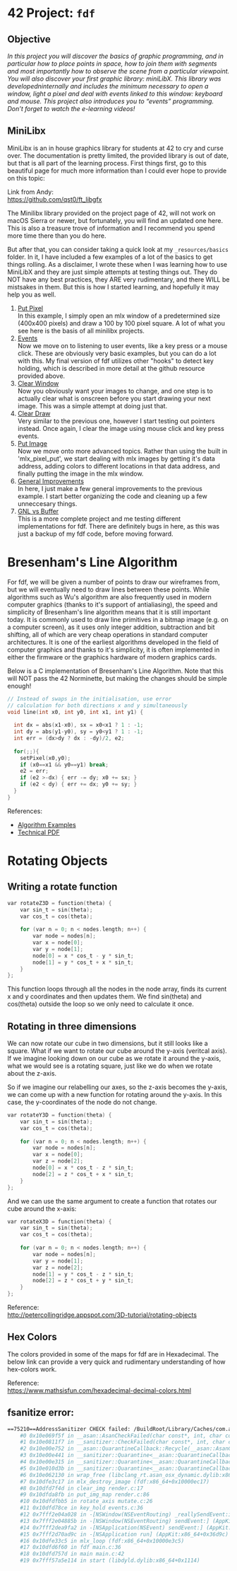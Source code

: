 # 42 Project: `fdf`

## Objective
*In this project you will discover the basics of graphic programming, and in particular how to place points in space, how to join them with segments and most importantly how to observe the scene from a particular viewpoint.   You will also discover your first graphic library: miniLibX. This library was developedninternally and includes the minimum necessary to open a window, light a pixel and deal with events linked to this window: keyboard and mouse. This project also introduces you to “events” programming. Don’t forget to watch the e-learning videos!*

## MiniLibx
MiniLibx is an in house graphics library for students at 42 to cry and curse over.  The documentation is pretty limited, the provided library is out of date, but that is all part of the learning process.  First things first, go to this beautiful page for much more information than I could ever hope to provide on this topic:

Link from Andy:  
https://github.com/qst0/ft_libgfx

The Minilibx library provided on the project page of 42, will not work on macOS Sierra or newer, but fortunately, you will find an updated one here.  This is also a treasure trove of information and I recommend you spend more time there than you do here.

But after that, you can consider taking a quick look at my `_resources/basics` folder. In it, I have included a few examples of a lot of the basics to get things rolling.  As a disclaimer, I wrote these when I was learning how to use MiniLibX and they are just simple attempts at testing things out. They do NOT have any best practices, they ARE very rudimentary, and there WILL be mistsakes in them. But this is how I started learning, and hopefully it may help you as well.
1. [Put Pixel](./_resources/_basics/01-put-pixel/main.c)  
    In this example, I simply open an mlx window of a predetermined size (400x400 pixels) and draw a 100 by 100 pixel square. A lot of what you see here is the basis of all minilibx projects.
1. [Events](./_resources/_basics/02-events/main.c)  
    Now we move on to listening to user events, like a key press or a mouse click.  These are obviously very basic examples, but you can do a lot with this.  My final version of fdf utilizes other "hooks" to detect key holding, which is described in more detail at the github resource provided above.
1. [Clear Window](./_resources/_basics/03-clear-window/main.c)  
    Now you obviously want your images to change, and one step is to actually clear what is onscreen before you start drawing your next image.  This was a simple attempt at doing just that.
1. [Clear Draw](./_resources/_basics/04-clear-draw/main.c)  
    Very similar to the previous one, however I start testing out pointers instead. Once again, I clear the image using mouse click and key press events.
1. [Put Image](./_resources/_basics/05-put-image/main.c)  
    Now we move onto more advanced topics.  Rather than using the built in 'mlx_pixel_put', we start dealing with mlx images by getting it's data address, adding colors to different locations in that data address, and finally putting the image in the mlx window.
1. [General Improvements](./_resources/_basics/06-improved/)   
    In here, I just make a few general improvements to the previous example.  I start better organizing the code and cleaning up a few unneccesary things.
1. [GNL vs Buffer](./_resources/_basics/07-gnl-vs-buffer/)    
    This is a more complete project and me testing different implementations for fdf.  There are definitely bugs in here, as this was just a backup of my fdf code, before moving forward.

# Bresenham's Line Algorithm
For fdf, we will be given a number of points to draw our wireframes from, but we will eventually need to draw lines between these points.  While algorithms such as Wu's algorithm are also frequently used in modern computer graphics (thanks to it's support of antialiasing), the speed and simplicity of Bresenham's line algorithm means that it is still important today. It is commonly used to draw line primitives in a bitmap image (e.g. on a computer screen), as it uses only integer addition, subtraction and bit shifting, all of which are very cheap operations in standard computer architectures. It is one of the earliest algorithms developed in the field of computer graphics and thanks to it's simplicity, it is often implemented in either the firmware or the graphics hardware of modern graphics cards.

Below is a C implementation of Bresenham's Line Algorithm.  Note that this will NOT pass the 42 Norminette, but making the changes should be simple enough!
```c
// Instead of swaps in the initialisation, use error 
// calculation for both directions x and y simultaneously 
void line(int x0, int y0, int x1, int y1) {
 
  int dx = abs(x1-x0), sx = x0<x1 ? 1 : -1;
  int dy = abs(y1-y0), sy = y0<y1 ? 1 : -1; 
  int err = (dx>dy ? dx : -dy)/2, e2;
 
  for(;;){
    setPixel(x0,y0);
    if (x0==x1 && y0==y1) break;
    e2 = err;
    if (e2 >-dx) { err -= dy; x0 += sx; }
    if (e2 < dy) { err += dx; y0 += sy; }
  }
}
```
References:  
- [Algorithm Examples](http://rosettacode.org/wiki/Bitmap/Bresenham%27s_line_algorithm)
- [Technical PDF](http://www.idav.ucdavis.edu/education/GraphicsNotes/CppNotes/Inline-Functions/CAGDNotes/Bresenhams-Algorithm.pdf)

# Rotating Objects
## Writing a rotate function
```c
var rotateZ3D = function(theta) {
    var sin_t = sin(theta);
    var cos_t = cos(theta);
    
    for (var n = 0; n < nodes.length; n++) {
        var node = nodes[n];
        var x = node[0];
        var y = node[1];
        node[0] = x * cos_t - y * sin_t;
        node[1] = y * cos_t + x * sin_t;
    }
};
```
This function loops through all the nodes in the node array, finds its current x and y coordinates and then updates them. We find sin(theta) and cos(theta) outside the loop so we only need to calculate it once.

## Rotating in three dimensions
We can now rotate our cube in two dimensions, but it still looks like a square. What if we want to rotate our cube around the y-axis (veritcal axis). If we imagine looking down on our cube as we rotate it around the y-axis, what we would see is a rotating square, just like we do when we rotate about the z-axis.

So if we imagine our relabelling our axes, so the z-axis becomes the y-axis, we can come up with a new function for rotating around the y-axis. In this case, the y-coordinates of the node do not change.
```c
var rotateY3D = function(theta) {
    var sin_t = sin(theta);
    var cos_t = cos(theta);
    
    for (var n = 0; n < nodes.length; n++) {
        var node = nodes[n];
        var x = node[0];
        var z = node[2];
        node[0] = x * cos_t - z * sin_t;
        node[2] = z * cos_t + x * sin_t;
    }
};
```
And we can use the same argument to create a function that rotates our cube around the x-axis:
```c
var rotateX3D = function(theta) {
    var sin_t = sin(theta);
    var cos_t = cos(theta);
    
    for (var n = 0; n < nodes.length; n++) {
        var node = nodes[n];
        var y = node[1];
        var z = node[2];
        node[1] = y * cos_t - z * sin_t;
        node[2] = z * cos_t + y * sin_t;
    }
};
```

Reference:  
http://petercollingridge.appspot.com/3D-tutorial/rotating-objects

## Hex Colors
The colors provided in some of the maps for fdf are in Hexadecimal.  The below link can provide a very quick and rudimentary understanding of how hex-colors work.

Reference:  
https://www.mathsisfun.com/hexadecimal-decimal-colors.html

## fsanitize error:
```bash
==75210==AddressSanitizer CHECK failed: /BuildRoot/Library/Caches/com.apple.xbs/Sources/clang_compiler_rt/clang-900.0.39.2/src/projects/compiler-rt/lib/asan/asan_allocator.cc:137 "((m->chunk_state)) == ((CHUNK_QUARANTINE))" (0x0, 0x3)
    #0 0x10e069f5f in __asan::AsanCheckFailed(char const*, int, char const*, unsigned long long, unsigned long long) (libclang_rt.asan_osx_dynamic.dylib:x86_64h+0x60f5f)
    #1 0x10e0811f7 in __sanitizer::CheckFailed(char const*, int, char const*, unsigned long long, unsigned long long) (libclang_rt.asan_osx_dynamic.dylib:x86_64h+0x781f7)
    #2 0x10e00e752 in __asan::QuarantineCallback::Recycle(__asan::AsanChunk*) (libclang_rt.asan_osx_dynamic.dylib:x86_64h+0x5752)
    #3 0x10e00e441 in __sanitizer::Quarantine<__asan::QuarantineCallback, __asan::AsanChunk>::DoRecycle(__sanitizer::QuarantineCache<__asan::QuarantineCallback>*, __asan::QuarantineCallback) (libclang_rt.asan_osx_dynamic.dylib:x86_64h+0x5441)
    #4 0x10e00e315 in __sanitizer::Quarantine<__asan::QuarantineCallback, __asan::AsanChunk>::Recycle(__asan::QuarantineCallback) (libclang_rt.asan_osx_dynamic.dylib:x86_64h+0x5315)
    #5 0x10e010d3b in __sanitizer::Quarantine<__asan::QuarantineCallback, __asan::AsanChunk>::Put(__sanitizer::QuarantineCache<__asan::QuarantineCallback>*, __asan::QuarantineCallback, __asan::AsanChunk*, unsigned long) (libclang_rt.asan_osx_dynamic.dylib:x86_64h+0x7d3b)
    #6 0x10e062130 in wrap_free (libclang_rt.asan_osx_dynamic.dylib:x86_64h+0x59130)
    #7 0x10dfe3c17 in mlx_destroy_image (fdf:x86_64+0x10000ec17)
    #8 0x10dfd7f4d in clear_img render.c:17
    #9 0x10dfda8fb in put_img_map render.c:86
    #10 0x10dfdfbb5 in rotate_axis mutate.c:26
    #11 0x10dfd78ce in key_hold events.c:36
    #12 0x7fff2e04a028 in -[NSWindow(NSEventRouting) _reallySendEvent:isDelayedEvent:] (AppKit:x86_64+0x976028)
    #13 0x7fff2e04885b in -[NSWindow(NSEventRouting) sendEvent:] (AppKit:x86_64+0x97485b)
    #14 0x7fff2dea9fa2 in -[NSApplication(NSEvent) sendEvent:] (AppKit:x86_64+0x7d5fa2)
    #15 0x7fff2d70ad9c in -[NSApplication run] (AppKit:x86_64+0x36d9c)
    #16 0x10dfe33c5 in mlx_loop (fdf:x86_64+0x10000e3c5)
    #17 0x10dfd6f60 in fdf main.c:36
    #18 0x10dfd757d in main main.c:42
    #19 0x7fff57a5e114 in start (libdyld.dylib:x86_64+0x1114)
```